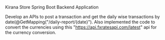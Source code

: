Kirana Store Spring Boot Backend Application

Develop an APIs to post a transaction and get the daily wise transactions by date(@GetMapping("/daily-report/{date}").
Also implemented the code to convert the currencies using this "https://api.fxratesapi.com/latest" api for the currency conversion.
